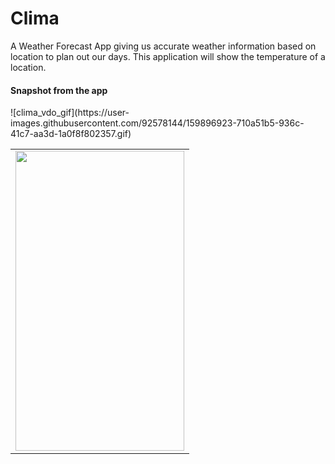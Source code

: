 # Clima

A Weather Forecast App giving us accurate weather information based on location to plan out our days.
This application will show the temperature of a location.

#### Snapshot from the app

<table>
<tr>
    <td><img src="https://user-images.githubusercontent.com/92578144/159896620-91193746-70a0-4b51-aa55-16f0f4a2a484.jpg" width=270 height=480></td>
  </tr>
  ![clima_vdo_gif](https://user-images.githubusercontent.com/92578144/159896923-710a51b5-936c-41c7-aa3d-1a0f8f802357.gif)
</table>





